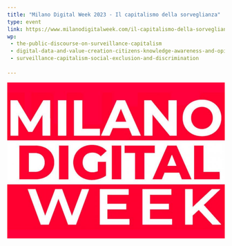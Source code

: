 ```yaml
---
title: "Milano Digital Week 2023 - Il capitalismo della sorveglianza"
type: event
link: https://www.milanodigitalweek.com/il-capitalismo-della-sorveglianza-privacy-e-oltre/
wp:
 - the-public-discourse-on-surveillance-capitalism
 - digital-data-and-value-creation-citizens-knowledge-awareness-and-opinions
 - surveillance-capitalism-social-exclusion-and-discrimination

---
```


![{title}](./image.jpg)
